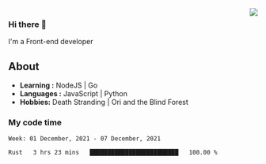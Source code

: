 <img align='right' src="https://github-readme-stats.vercel.app/api?username=strugglebak&show_icons=true">

### Hi there 👋

I'm a Front-end developer

## About

-  **Learning :** NodeJS | Go
-  **Languages :** JavaScript | Python
-  **Hobbies:** Death Stranding | Ori and the Blind Forest

### My code time

<!--START_SECTION:waka-->
```text
Week: 01 December, 2021 - 07 December, 2021

Rust   3 hrs 23 mins   █████████████████████████   100.00 % 
```
<!--END_SECTION:waka-->
